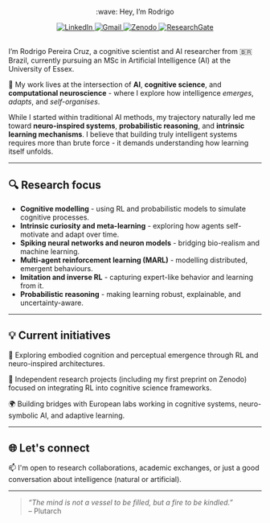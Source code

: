 <p align="center">
:wave: Hey, I’m Rodrigo 
<br>

<div id="links" align="center">
  <a href="https://www.linkedin.com/in/rpereiracruz/" target="_blank">
    <img src="https://img.shields.io/badge/LinkedIn-blue?style=for-the-badge&logo=linkedin&logoColor=white" alt="LinkedIn"/>
  </a>
  <a href="mailto:r.perecruz@gmail.com" target="_blank">
    <img src="https://img.shields.io/badge/Gmail-red?style=for-the-badge&logo=gmail&logoColor=white" alt="Gmail"/>
  </a>
  <a href="https://zenodo.org/search?q=metadata.creators.person_or_org.name%3A%22Pereira%20Cruz%2C%20Rodrigo%22&l=list&p=1&s=10&sort=bestmatch" target="_blank">
    <img src="https://img.shields.io/badge/Zenodo-blue?style=for-the-badge&logo=zenodo&logoColor=white" alt="Zenodo"/>
  </a>
  <a href="https://www.researchgate.net/profile/Rodrigo-Pereira-Cruz?ev=hdr_xprf" target="_blank">
    <img src="https://img.shields.io/badge/ResearchGate-00CCBB?style=for-the-badge&logo=researchgate&logoColor=white" alt="ResearchGate"/>
  </a>
</div>

<br>

I’m Rodrigo Pereira Cruz, a cognitive scientist and AI researcher from 🇧🇷 Brazil, currently pursuing an MSc in Artificial Intelligence (AI) at the University of Essex.

🧠 My work lives at the intersection of **AI**, **cognitive science**, and **computational neuroscience** - where I explore how intelligence *emerges*, *adapts*, and *self-organises*.

While I started within traditional AI methods, my trajectory naturally led me toward **neuro-inspired systems**, **probabilistic reasoning**, and **intrinsic learning mechanisms**. I believe that building truly intelligent systems requires more than brute force - it demands understanding how learning itself unfolds.

---

## 🔍 Research focus

- **Cognitive modelling** - using RL and probabilistic models to simulate cognitive processes.
- **Intrinsic curiosity and meta-learning** - exploring how agents self-motivate and adapt over time.
- **Spiking neural networks and neuron models** - bridging bio-realism and machine learning.
- **Multi-agent reinforcement learning (MARL)** - modelling distributed, emergent behaviours.
- **Imitation and inverse RL** - capturing expert-like behavior and learning from it.
- **Probabilistic reasoning** - making learning robust, explainable, and uncertainty-aware.

---

## 💡 Current initiatives

🧬 Exploring embodied cognition and perceptual emergence through RL and neuro-inspired architectures.

🧠 Independent research projects (including my first preprint on Zenodo) focused on integrating RL into cognitive science frameworks.

🌍 Building bridges with European labs working in cognitive systems, neuro-symbolic AI, and adaptive learning.

---

## 🌐 Let's connect

📫 I'm open to research collaborations, academic exchanges, or just a good conversation about intelligence (natural or artificial).

---

> *“The mind is not a vessel to be filled, but a fire to be kindled.”*  
> – Plutarch
